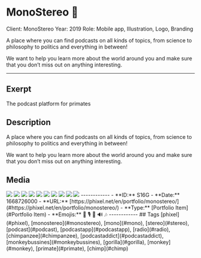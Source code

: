 # MonoStereo 🙉
Client: MonoStereo
Year: 2019
Role: Mobile app, Illustration, Logo, Branding

A place where you can find podcasts on all kinds of topics, from science to philosophy to politics and everything in between!

We want to help you learn more about the world around you and make sure that you don’t miss out on anything interesting.

------------
## Exerpt
The podcast platform for primates
## Description
A place where you can find podcasts on all kinds of topics, from science to philosophy to politics and everything in between!

We want to help you learn more about the world around you and make sure that you don’t miss out on anything interesting.
## Media
<img src="media/monostereo-podcast-01.jpg">
<img src="media/monostereo-podcast-02.jpg">
<img src="media/monostereo-podcast-03.jpg">
<img src="media/monostereo-podcast-04.jpg">
<img src="media/monostereo-podcast-05.jpg">
<img src="media/monostereo-podcast-06.jpg">
<img src="media/monostereo-podcast-07.jpg">
<img src="media/monostereo-podcast-08.jpg">
<img src="media/monostereo-podcast-09.jpg">
<img src="media/monostereo-podcast-10.jpg">
------------
- **ID:** S16G
- **Date:** 1668726000
- **URL:** [https://phixel.net/en/portfolio/monostereo/](#https://phixel.net/en/portfolio/monostereo/)
- **Type:** [Portfolio Item](#Portfolio Item)
- **Emojis:** 🐒 🎙 🦧 🔊 🎶
------------
## Tags
[phixel](#phixel), [monostereo](#monostereo), [mono](#mono), [stereo](#stereo), [podcast](#podcast), [podcastapp](#podcastapp), [radio](#radio), [chimpanzee](#chimpanzee), [podcastaddict](#podcastaddict), [monkeybussines](#monkeybussines), [gorilla](#gorilla), [monkey](#monkey), [primate](#primate), [chimp](#chimp)
